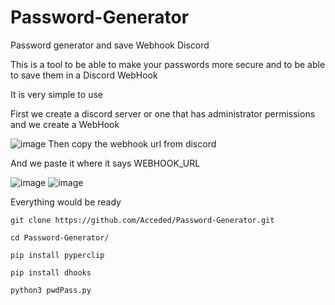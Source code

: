 # Password-Generator
Password generator and save Webhook Discord

This is a tool to be able to make your passwords more secure and to be able to save them in a Discord WebHook

It is very simple to use

First we create a discord server or one that has administrator permissions and we create a WebHook

![image](https://user-images.githubusercontent.com/97315905/162805267-3d7d5cb6-501a-410e-b0ab-11c3d38e20bb.png)
Then copy the webhook url from discord

And we paste it where it says WEBHOOK_URL

![image](https://user-images.githubusercontent.com/97315905/162805498-9fdbe9f6-e224-4d05-ae72-0b19052c3ca2.png)
![image](https://user-images.githubusercontent.com/97315905/162805765-7c72820c-744b-40af-953c-1ca86c694369.png)

Everything would be ready



```
git clone https://github.com/Acceded/Password-Generator.git
```

```
cd Password-Generator/
```

```
pip install pyperclip
```

```
pip install dhooks
```

```
python3 pwdPass.py
```
